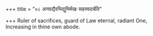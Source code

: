 +++
title = "०८ अनवद्यैरभिद्युभिर्मखः सहस्वदर्चति"

+++
Ruler of sacrifices, guard of Law eternal, radiant One,  
   Increasing in thine own abode.